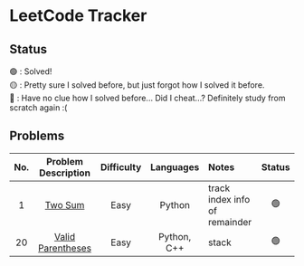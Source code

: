 # LeetCode Tracker

## Status
:green_circle: : Solved! <br>
:yellow_circle: : Pretty sure I solved before, but just forgot how I solved it before. <br>
:red_circle: : Have no clue how I solved before... Did I cheat...? Definitely study from scratch again :( <br>

## Problems

| No. | Problem Description | Difficulty | Languages | Notes | Status |
| :---: | :----------------: | :----------: | :---------: | :------ | :------: |
| 1 | [Two Sum](https://leetcode.com/problems/two-sum/) | Easy | Python | track index info of remainder | :green_circle: |
| 20 | [Valid Parentheses](https://leetcode.com/problems/valid-parentheses/) | Easy | Python, C++ | stack | :green_circle: |
